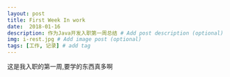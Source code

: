 ```yaml
---
layout: post
title: First Week In work
date:  2018-01-16
description: 作为Java开发入职第一周总结 # Add post description (optional)
img: i-rest.jpg # Add image post (optional)
tags: [工作, 记录] # add tag
---
```

这是我入职的第一周,要学的东西真多啊